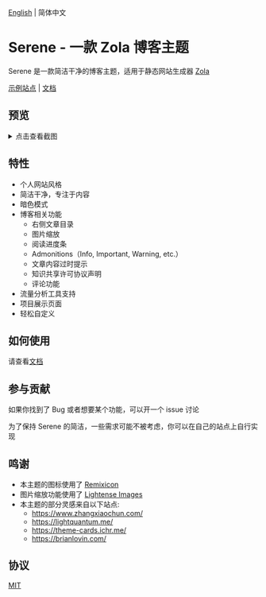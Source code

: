 [English](README.md) | 简体中文

# Serene - 一款 Zola 博客主题

Serene 是一款简洁干净的博客主题，适用于静态网站生成器 [Zola](https://www.getzola.org)

[示例站点](https://serene-demo-site.vercel.app) | [文档](https://github.com/isunjn/serene/wiki)

## 预览

<details>
  <summary>点击查看截图</summary>
  
  ![](screenshots/1.png)
  ![](screenshots/2.png)
  ![](screenshots/3.png)
  ![](screenshots/4.png)
  ![](screenshots/5.png)
  ![](screenshots/6.png)
  ![](screenshots/7.png)
</details>

## 特性

- 个人网站风格
- 简洁干净，专注于内容
- 暗色模式
- 博客相关功能
    - 右侧文章目录
    - 图片缩放
    - 阅读进度条
    - Admonitions（Info, Important, Warning, etc.）
    - 文章内容过时提示
    - 知识共享许可协议声明
    - 评论功能
- 流量分析工具支持
- 项目展示页面
- 轻松自定义

## 如何使用

请查看[文档](https://github.com/isunjn/serene/wiki)

## 参与贡献

如果你找到了 Bug 或者想要某个功能，可以开一个 issue 讨论

为了保持 Serene 的简洁，一些需求可能不被考虑，你可以在自己的站点上自行实现

## 鸣谢

- 本主题的图标使用了 [Remixicon](https://remixicon.com/)
- 图片缩放功能使用了 [Lightense Images](https://github.com/sparanoid/lightense-images)
- 本主题的部分灵感来自以下站点:
    - <https://www.zhangxiaochun.com/>
    - <https://lightquantum.me/>
    - <https://theme-cards.ichr.me/>
    - <https://brianlovin.com/>

## 协议

[MIT](LICENSE)
